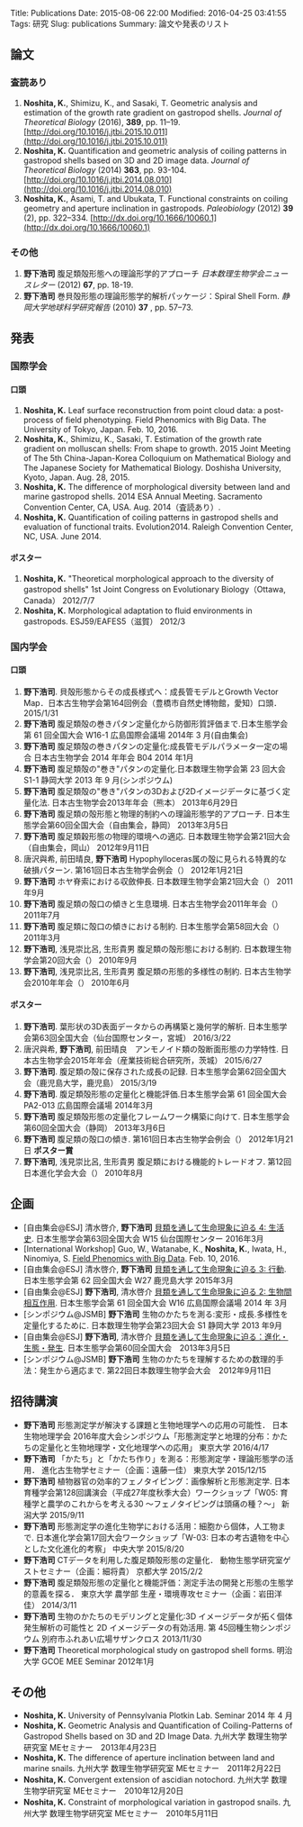 Title: Publications
Date: 2015-08-06 22:00
Modified: 2016-04-25 03:41:55
Tags: 研究
Slug: publications
Summary: 論文や発表のリスト


## 論文
### 査読あり
1. __Noshita, K.__, Shimizu, K., and Sasaki, T. Geometric analysis and estimation of the growth rate gradient on gastropod shells. *Journal of Theoretical Biology* (2016), **389**, pp. 11–19. [http://doi.org/10.1016/j.jtbi.2015.10.011](http://doi.org/10.1016/j.jtbi.2015.10.011)
1. __Noshita, K.__ Quantification and geometric analysis of coiling patterns in gastropod shells based on 3D and 2D image data. *Journal of Theoretical Biology* (2014) **363**, pp. 93-104. [http://doi.org/10.1016/j.jtbi.2014.08.010](http://doi.org/10.1016/j.jtbi.2014.08.010)
1.  __Noshita, K.__, Asami, T. and Ubukata, T. Functional constraints on coiling geometry and aperture inclination in gastropods. *Paleobiology* (2012) **39** (2), pp. 322–334. [http://dx.doi.org/10.1666/10060.1](http://dx.doi.org/10.1666/10060.1)



### その他
1. __野下浩司__ 腹足類殻形態への理論形学的アプローチ *日本数理生物学会ニュースレター* (2012) **67**, pp. 18-19.
1. __野下浩司__ 巻貝殻形態の理論形態学的解析パッケージ：Spiral Shell Form. *静岡大学地球科学研究報告* (2010) **37** , pp. 57–73.

## 発表
### 国際学会

#### 口頭
1. __Noshita, K.__ Leaf surface reconstruction from point cloud data: a post-process of field phenotyping. Field Phenomics with Big Data. The University of Tokyo, Japan. Feb. 10, 2016.
1. __Noshita, K.__, Shimizu, K., Sasaki, T. Estimation of the growth rate gradient on molluscan shells: From shape to growth. 2015 Joint Meeting of The 5th China-Japan-Korea Colloquium on Mathematical Biology and The Japanese Society for Mathematical Biology. Doshisha University, Kyoto, Japan. Aug. 28, 2015.
1. __Noshita, K.__ The difference of morphological diversity between land and marine gastropod shells. 2014 ESA Annual Meeting. Sacramento Convention Center, CA, USA. Aug. 2014（査読あり）.
1. __Noshita, K.__ Quantification of coiling patterns in gastropod shells and evaluation of functional traits.
Evolution2014. Raleigh Convention Center, NC, USA. June 2014.

#### ポスター
1. __Noshita, K.__ "Theoretical morphological approach to the diversity of gastropod shells"
1st Joint Congress on Evolutionary Biology（Ottawa, Canada） 2012/7/7
1. __Noshita, K.__ Morphological adaptation to fluid environments in gastropods.
ESJ59/EAFES5（滋賀） 2012/3


### 国内学会

#### 口頭
1. __野下浩司__. 貝殻形態からその成長様式へ：成長管モデルとGrowth Vector Map．日本古生物学会第164回例会（豊橋市自然史博物館，愛知）口頭． 2015/1/31
1. __野下浩司__ 腹足類殻の巻きパタン定量化から防御形質評価まで.日本生態学会第 61 回全国大会 W16-1 広島国際会議場 2014年 3 月(自由集会) 
1. __野下浩司__ 腹足類殻の巻きパタンの定量化:成長管モデルパラメータ一定の場合 日本古生物学会 2014 年年会 B04 2014 年1月
1. __野下浩司__ 腹足類殻の"巻き"パタンの定量化.日本数理生物学会第 23 回大会 S1-1 静岡大学 2013 年 9 月(シンポジウム)
1. __野下浩司__ 腹足類殻の"巻き"パタンの3Dおよび2Dイメージデータに基づく定量化法. 日本古生物学会2013年年会（熊本） 2013年6月29日
1. __野下浩司__ 腹足類の殻形態と物理的制約への理論形態学的アプローチ. 日本生態学会第60回全国大会（自由集会，静岡） 2013年3月5日
1. __野下浩司__ 腹足類穀形態の物理的環境への適応. 日本数理生物学会第21回大会（自由集会，岡山） 2012年9月11日
1. 唐沢與希, 前田晴良, __野下浩司__ Hypophylloceras属の殻に見られる特異的な破損パターン. 第161回日本古生物学会例会（） 2012年1月21日
1. __野下浩司__ ホヤ脊索における収斂伸長. 日本数理生物学会第21回大会（） 2011年9月
1. __野下浩司__ 腹足類の殻口の傾きと生息環境. 日本古生物学会2011年年会（） 2011年7月
1. __野下浩司__ 腹足類に殻口の傾きにおける制約. 日本生態学会第58回大会（） 2011年3月
1. __野下浩司__, 浅見崇比呂, 生形貴男 腹足類の殻形態における制約. 日本数理生物学会第20回大会（） 2010年9月
1. __野下浩司__, 浅見崇比呂, 生形貴男 腹足類の形態的多様性の制約. 日本古生物学会2010年年会（） 2010年6月


#### ポスター
1. __野下浩司__. 葉形状の3D表面データからの再構築と幾何学的解析. 日本生態学会第63回全国大会（仙台国際センター，宮城） 2016/3/22
1. 唐沢與希, __野下浩司__, 前田晴良　アンモノイド類の殻断面形態の力学特性. 日本古生物学会2015年年会（産業技術総合研究所，茨城） 2015/6/27
1. __野下浩司__. 腹足類の殻に保存された成長の記録. 日本生態学会第62回全国大会（鹿児島大学，鹿児島） 2015/3/19
1. __野下浩司__. 腹足類殻形態の定量化と機能評価.日本生態学会第 61 回全国大会 PA2-013 広島国際会議場 2014年3月
1. __野下浩司__ 腹足類殻形態の定量化フレームワーク構築に向けて. 日本生態学会第60回全国大会（静岡） 2013年3月6日
1. __野下浩司__ 腹足類の殻口の傾き. 第161回日本古生物学会例会（） 2012年1月21日 **ポスター賞**
1. __野下浩司__, 浅見崇比呂, 生形貴男 腹足類における機能的トレードオフ. 第12回日本進化学会大会（） 2010年8月

## 企画
* [自由集会@ESJ] 清水啓介, __野下浩司__ [貝類を通して生命現象に迫る 4: 生活史](http://www.molluscoida.org/workshops/workshop2016esj, "貝類学研究集会@仙台"). 日本生態学会第63回全国大会 W15 仙台国際センター 2016年3月
* [International Workshop] Guo, W., Watanabe, K., __Noshita, K.__, Iwata, H., Ninomiya, S. [Field Phenomics with Big Data](https://sites.google.com/a/ut-biomet.org/pheno-ws/). Feb. 10, 2016.
* [自由集会@ESJ] 清水啓介, __野下浩司__ [貝類を通して生命現象に迫る 3: 行動](http://www.molluscoida.org/workshops/workshop2015esj, "貝類学研究集会@鹿児島"). 日本生態学会第 62 回全国大会 W27 鹿児島大学 2015年3月
* [自由集会@ESJ] __野下浩司__, 清水啓介 [貝類を通して生命現象に迫る 2: 生物間相互作用](http://www.molluscoida.org/workshops/workshop2014, "貝類学研究集会@広島"). 日本生態学会第 61 回全国大会 W16 広島国際会議場 2014 年
3月
* [シンポジウム@JSMB] __野下浩司__ 生物のかたちを測る:変形・成長.多様性を定量化するために. 日本数理生物学会第23回大会 S1 静岡大学 2013
年9月
* [自由集会@ESJ] __野下浩司__, 清水啓介 [貝類を通して生命現象に迫る：進化・生態・発生](http://www.molluscoida.org/workshops/workshop2013, "貝類学研究集会@静岡"). 日本生態学会第60回全国大会　2013年3月5日
* [シンポジウム@JSMB] __野下浩司__ 生物のかたちを理解するための数理的手法：発生から適応まで. 第22回日本数理生物学会大会　2012年9月11日


## 招待講演
* __野下浩司__ 形態測定学が解決する課題と生物地理学への応用の可能性．
日本生物地理学会 2016年度大会シンポジウム「形態測定学と地理的分布：かたちの定量化と生物地理学・文化地理学への応用」 東京大学 2016/4/17
* __野下浩司__ 「かたち」と「かたち作り」を測る：形態測定学・理論形態学の活用．
進化古生物学セミナー（企画：遠藤一佳） 東京大学 2015/12/15
* __野下浩司__ 植物器官の効率的フェノタイピング：画像解析と形態測定学. 日本育種学会第128回講演会（平成27年度秋季大会）ワークショップ「W05: 育種学と農学のこれからを考える30 〜フェノタイピングは頭痛の種？〜」 新潟大学 2015/9/11
* __野下浩司__ 形態測定学の進化生物学における活用：細胞から個体，人工物まで. 
日本進化学会第17回大会ワークショップ「W-03: 日本の考古遺物を中心とした文化進化的考察」 中央大学 2015/8/20
* __野下浩司__ CTデータを利用した腹足類殻形態の定量化．
動物生態学研究室ゲストセミナー（企画：細将貴） 京都大学 2015/2/2
* __野下浩司__  腹足類殻形態の定量化と機能評価：測定手法の開発と形態の生態学的意義を探る．
東京大学 農学部 生産・環境専攻セミナー（企画：岩田洋佳） 2014/3/11
* __野下浩司__ 生物のかたちのモデリングと定量化:3D イメージデータが拓く個体発生解析の可能性と 2D イメージデータの有効活用. 第 45回種生物シンポジウム 別府市ふれあい広場サザンクロス 2013/11/30
* __野下浩司__ Theoretical morphological study on gastropod shell forms. 明治大学 GCOE MEE Seminar 2012年1月

## その他
* __Noshita, K.__ University of Pennsylvania Plotkin Lab. Seminar 2014 年 4 月
* __Noshita, K.__ Geometric Analysis and Quantification of Coiling-Patterns of Gastropod Shells based on 3D and 2D Image Data. 九州大学 数理生物学研究室 MEセミナー　2013年4月23日
* __Noshita, K.__ The difference of aperture inclination between land and marine snails. 九州大学 数理生物学研究室 MEセミナー　2011年2月22日
* __Noshita, K.__ Convergent extension of ascidian notochord. 九州大学 数理生物学研究室 MEセミナー　2010年12月20日
* __Noshita, K.__ Constraint of morphological variation in gastropod snails. 九州大学 数理生物学研究室 MEセミナー　2010年5月11日

